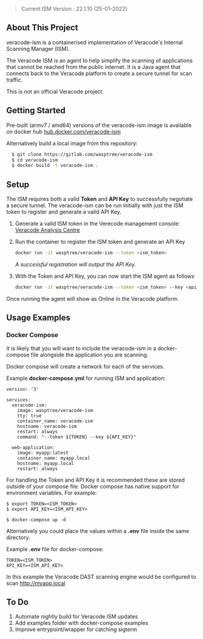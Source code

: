 > Current ISM Version : 22.1.10 (25-01-2022)
<!-- ABOUT THE PROJECT -->
## About This Project


veracode-ism is a containerised implementation of Veracode's Internal Scanning Manager (ISM).

The Veracode ISM is an agent to help simplify the scanning of applications that cannot be reached from the public internet. It is a Java agent that connects back to the Veracode platform to create a secure tunnel for scan traffic.


This is not an official Veracode project.


<!-- GETTING STARTED -->
## Getting Started

Pre-built (armv7 / amd64) versions of the veracode-ism image is available on docker hub [hub.docker.com/veracode-ism](https://hub.docker.com/r/wasptree/veracode-ism)

Alternatively build a local image from this repository:


  ```sh
    $ git clone https://gitlab.com/wasptree/veracode-ism
    $ cd veracode-ism
    $ docker build -t veracode-ism .
  ```



<!-- SETUP -->
## Setup

The ISM requires both a valid **Token** and **API Key** to successfully negotiate a secure tunnel.
The veracode-ism can be run initially with just the ISM token to register and generate a valid API Key.

1. Generate a valid ISM token in the Verecode management console: [Veracode Analysis Centre](https://analysiscenter.veracode.com/)
2. Run the container to register the ISM token and generate an API Key
   ```sh
   docker run -it wasptree/veracode-ism --token <ism_token>
   ```

   *A successful registration will output the API Key.*
3. With the Token and API Key, you can now start the ISM agent as follows
   ```sh
   docker run -it wasptree/veracode-ism --token <ism_token> --key <api_key>
   ```

Once running the agent will show as Online in the Veracode platform.


<!-- USAGE EXAMPLES -->
## Usage Examples



### Docker Compose
It is likely that you will want to include the veracode-ism in a docker-compose file alongside the application you are scanning.

Docker compose will create a network for each of the services.

Example **docker-compose.yml** for running ISM and application:

```
version: '3'

services:
  veracode-ism:
    image: wasptree/veracode-ism
    tty: true
    container_name: veracode-ism
    hostname: veracode-ism
    restart: always
    command: "--token ${TOKEN} --key ${API_KEY}"

  web-application:
    image: myapp:latest
    container_name: myapp.local
    hostname: myapp.local
    restart: always
```
For handling the Token and API Key it is recommended these are stored outside of your compose file. Docker compose has native support for environment variables. For example:
```
$ export TOKEN=<ISM_TOKEN>
$ export API_KEY=<ISM_API_KEY>

$ docker-compose up -d
```
Alternatively you could place the values within a **.env** file inside the same directory.

Example **.env** file for docker-compose:
```
TOKEN=<ISM_TOKEN>
API_KEY=<ISM_API_KEY>
```

In this example the Veracode DAST scanning engine would be configured to scan http://myapp.local


<!-- To Do -->
## To Do

1. Automate nightly build for Veracode ISM updates
2. Add examples folder with docker-compose examples
3. Improve entrypoint/wrapper for catching sigterm 
